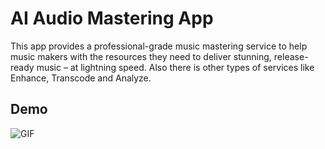 
# AI Audio Mastering App

This app provides a professional-grade music mastering service to help music makers with the resources they need to deliver stunning, release-ready music – at lightning speed. Also there is other types of services like Enhance, Transcode and Analyze.



## Demo

![GIF](https://github.com/ahmetkasimnazli/MasteringApp/assets/86081483/dfce2b6f-d935-48e8-9485-05fff4528feb)
